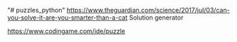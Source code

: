 "# puzzles_python" 
https://www.theguardian.com/science/2017/jul/03/can-you-solve-it-are-you-smarter-than-a-cat 
Solution generator

https://www.codingame.com/ide/puzzle 
